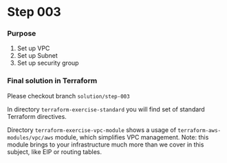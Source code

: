 # Step 003

### Purpose

1. Set up VPC
2. Set up Subnet
3. Set up security group

### Final solution in Terraform
Please checkout branch `solution/step-003`

In directory `terraform-exercise-standard` you will find set of standard Terraform directives.

Directory `terraform-exercise-vpc-module` shows a usage of `terraform-aws-modules/vpc/aws` module,
which simplifies VPC management.
Note: this module brings to your infrastructure much more than we cover in this subject, like EIP or routing tables.
